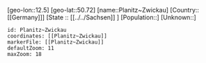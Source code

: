 ﻿---
location: [50.72,12.5]
mapzoom: [7,12] 
mapmarker: city 
type: City
tags:
- geo/City


SpocWebEntityId: 33400
isDeleted: false
confidential: public

---
[geo-lon::12.5]
[geo-lat::50.72]
[name::Planitz~Zwickau]
[Country::[[Germany]]]
[State :: [[../../Sachsen]] ]
[Population::]
[Unknown::]


```leaflet
id: Planitz~Zwickau
coordinates: [[Planitz~Zwickau]]
markerFile: [[Planitz~Zwickau]]
defaultZoom: 11 
maxZoom: 18
```
